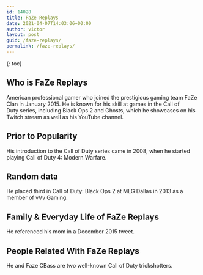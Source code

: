 ```yaml
---
id: 14028
title: FaZe Replays
date: 2021-04-07T14:03:06+00:00
author: victor
layout: post
guid: /faze-replays/
permalink: /faze-replays/
---
```



{: toc}


## Who is FaZe Replays



American professional gamer who joined the prestigious gaming team FaZe Clan in January 2015. He is known for his skill at games in the Call of Duty series, including Black Ops 2 and Ghosts, which he showcases on his Twitch stream as well as his YouTube channel. 

                
                
                
## Prior to Popularity



His introduction to the Call of Duty series came in 2008, when he started playing Call of Duty 4: Modern Warfare. 

                
                
                
## Random data



He placed third in Call of Duty: Black Ops 2 at MLG Dallas in 2013 as a member of vVv Gaming. 

                
                
                
## Family & Everyday Life of FaZe Replays



He referenced his mom in a December 2015 tweet.

                
                
                
## People Related With FaZe Replays



He and Faze CBass are two well-known Call of Duty trickshotters. 

                
              
            
          
          
          